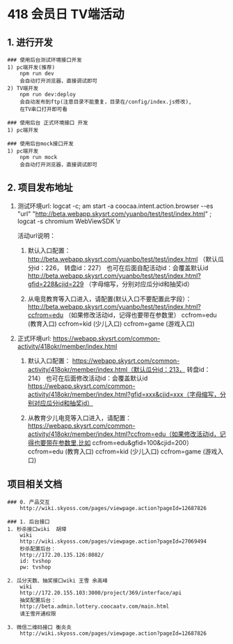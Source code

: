 # 418 会员日 TV端活动

## 1. 进行开发
    ### 使用后台测试环境接口开发
    1) pc端开发(推荐)
        npm run dev
        会自动打开浏览器，直接调试即可
    2) TV端开发
        npm run dev:deploy
        会自动发布到ftp(注意目录不能重复，目录在/config/index.js修改),
        在TV串口打开即可看

    ### 使用后台 正式环境接口 开发
    1) pc端开发

    ### 使用后台mock接口开发
    1) pc端开发
        npm run mock
        会自动打开浏览器，直接调试即可

## 2. 项目发布地址
1) 测试环境url:
    logcat -c; am start -a coocaa.intent.action.browser --es "url" "http://beta.webapp.skysrt.com/yuanbo/test/test/index.html" ; logcat -s chromium WebViewSDK  \r

    活动url说明：
    1. 默认入口配置：
        http://beta.webapp.skysrt.com/yuanbo/test/test/index.html （默认瓜分id：226， 转盘id：227）
        也可在后面自配活动id：会覆盖默认id
        http://beta.webapp.skysrt.com/yuanbo/test/test/index.html?gfid=228&cjid=229  （字母缩写，分别对应瓜分id和抽奖id）

    2. 从电竞教育等入口进入，请配置(默认入口不要配置此字段）：
        http://beta.webapp.skysrt.com/yuanbo/test/test/index.html?ccfrom=edu  （如果修改活动id，记得也要带在参数里）
        ccfrom=edu (教育入口)
        ccfrom=kid (少儿入口)
        ccfrom=game (游戏入口)

2) 正式环境url:
    https://webapp.skysrt.com/common-activity/418okr/member/index.html

    1. 默认入口配置：
        https://webapp.skysrt.com/common-activity/418okr/member/index.html（默认瓜分id：213， 转盘id：214）
        也可在后面修改活动id：会覆盖默认id
        https://webapp.skysrt.com/common-activity/418okr/member/index.html?gfid=xxx&cjid=xxx（字母缩写，分别对应瓜分id和抽奖id）

    2. 从教育少儿电竞等入口进入，请配置：
        https://webapp.skysrt.com/common-activity/418okr/member/index.html?ccfrom=edu（如果修改活动id，记得也要带在参数里,比如 ccfrom=edu&gfid=100&cjid=200）
        ccfrom=edu (教育入口)
        ccfrom=kid (少儿入口)
        ccfrom=game (游戏入口)


## 项目相关文档
    ### 0. 产品交互
        http://wiki.skyoss.com/pages/viewpage.action?pageId=12687826

    ### 1. 后台接口
    1. 秒杀接口wiki  胡璋
        wiki 
        http://wiki.skyoss.com/pages/viewpage.action?pageId=27069494
        秒杀配置后台：
        http://172.20.135.126:8082/
        id: tvshop 
        pw: tvshop

    2. 瓜分天数、抽奖接口wiki 王雪 余高峰
        wiki 
        http://172.20.155.103:3000/project/369/interface/api
        抽奖配置后台： 
        http://beta.admin.lottery.coocaatv.com/main.html
        请王雪开通权限

    3. 微信二维码接口 衡炎炎
        http://wiki.skyoss.com/pages/viewpage.action?pageId=12687826
    